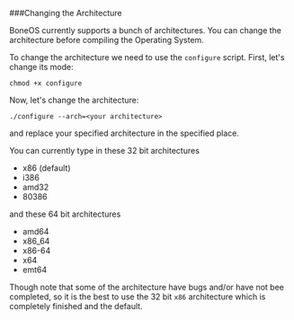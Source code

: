 ###Changing the Architecture

BoneOS currently supports a bunch of architectures. You can change the architecture before compiling the Operating System.

To change the architecture we need to use the `configure` script. First, let's change its mode:

    chmod +x configure
    
Now, let's change the architecture:

    ./configure --arch=<your architecture>
    
and replace your specified architecture in the specified place.

You can currently type in these 32 bit architectures

 - x86 (default)
 - i386
 - amd32
 - 80386
 
and these 64 bit architectures

 - amd64
 - x86_64
 - x86-64
 - x64
 - emt64
 
Though note that some of the architecture have bugs and/or have not bee completed, so it is the best to use the 32 bit `x86` architecture which is completely finished and the default.